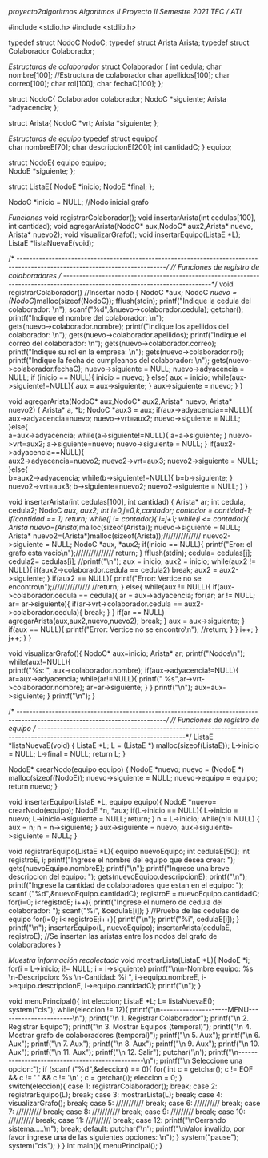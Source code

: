 *proyecto2algoritmos*
*Algoritmos II Proyecto II Semestre 2021 TEC / ATI*

#include <stdio.h>
#include <stdlib.h>

typedef struct NodoC NodoC;
typedef struct Arista Arista;
typedef struct Colaborador Colaborador;



*Estructuras de colaborador*
struct Colaborador
{
	int cedula;
	char nombre[100];          //Estructura de colaborador
	char apellidos[100];
	char correo[100]; 
	char rol[100];
	char fechaC[100];
};


struct NodoC{
	Colaborador colaborador;
	NodoC *siguiente;
	Arista *adyacencia;
};

struct Arista{
	NodoC *vrt;
	Arista *siguiente;
};


*Estructuras de equipo*
typedef struct equipo{         
	char nombreE[70];
	char descripcionE[200];
	int cantidadC;
} equipo;

struct NodoE{
	equipo equipo;     
	NodoE *siguiente;
};

struct ListaE{
	NodoE *inicio;
	NodoE *final;
};

NodoC *inicio = NULL;  //Nodo inicial grafo


*Funciones*
void registrarColaborador();
void insertarArista(int cedulas[100], int cantidad);
void agregarArista(NodoC* aux,NodoC* aux2,Arista* nuevo, Arista* nuevo2);
void visualizarGrafo();
void insertarEquipo(ListaE *L);
ListaE *listaNuevaE(void);


/* ----------------------------------------------------------------------------------------------------------------------------*/ 
//                                              Funciones de registro de colaboradores
/* ----------------------------------------------------------------------------------------------------------------------------*/
void registrarColaborador()  //Insertar nodo
{
	NodoC *aux;
	NodoC *nuevo = (NodoC*)malloc(sizeof(NodoC));
	fflush(stdin);
	printf("Indique la cedula del colaborador: \n");
	scanf("%d",&nuevo->colaborador.cedula);
	getchar();
	printf("Indique el nombre del colaborador: \n");  
	gets(nuevo->colaborador.nombre);
	printf("Indique los apellidos del colaborador: \n");
	gets(nuevo->colaborador.apellidos);
	printf("Indique el correo del colaborador: \n");
	gets(nuevo->colaborador.correo);
	printf("Indique su rol en la empresa: \n");
	gets(nuevo->colaborador.rol);
	printf("Indique la fecha de cumpleanos del colaborador: \n");
	gets(nuevo->colaborador.fechaC);
	nuevo->siguiente = NULL;
	nuevo->adyacencia = NULL;
	if (inicio == NULL){
		inicio = nuevo;
	}
	else{
		aux = inicio;
		while(aux->siguiente!=NULL){
			aux = aux->siguiente;
		}
		aux->siguiente = nuevo;
	}
}

void agregarArista(NodoC* aux,NodoC* aux2,Arista* nuevo, Arista* nuevo2)
{
    Arista* a, *b;
    NodoC *aux3 = aux;
    if(aux->adyacencia==NULL){   
	    aux->adyacencia=nuevo;
        nuevo->vrt=aux2;
        nuevo->siguiente = NULL;
    }else{   
	    a=aux->adyacencia;
        while(a->siguiente!=NULL){
        	a=a->siguiente;
		}
        nuevo->vrt=aux2;
        a->siguiente=nuevo;
        nuevo->siguiente = NULL;
    }
    if(aux2->adyacencia==NULL){   
	    aux2->adyacencia=nuevo2;
        nuevo2->vrt=aux3;
        nuevo2->siguiente = NULL;
    }else{   
	    b=aux2->adyacencia;
        while(b->siguiente!=NULL){
        	b=b->siguiente;
		}
        nuevo2->vrt=aux3;
        b->siguiente=nuevo2;
        nuevo2->siguiente = NULL;
    }
}



void insertarArista(int cedulas[100], int cantidad)
{
	Arista* ar;
	int cedula, cedula2;
	NodoC *aux, *aux2;
	int i=0,j=0,k,contador;
	contador = cantidad-1;
	if(cantidad == 1)
		return;
	while(j != contador){
		i=j+1;
		while(i <= contador){
			Arista* nuevo=(Arista*)malloc(sizeof(Arista));
			nuevo->siguiente = NULL;
			Arista* nuevo2=(Arista*)malloc(sizeof(Arista));///////////////
			nuevo2->siguiente = NULL;
			NodoC *aux, *aux2;
			if(inicio == NULL){
				printf("Eror: el grafo esta vacio\n");///////////////
				return;
			}
			fflush(stdin);
			cedula= cedulas[j];
			cedula2= cedulas[i];
		    //printf("\n");
			aux = inicio;
			aux2 = inicio;
			while(aux2 != NULL){
				if(aux2->colaborador.cedula == cedula2)
					break;
				aux2 = aux2->siguiente;
			}
			if(aux2 == NULL){
				printf("Error: Vertice no se encontro\n");///////////////
				//return;
			}
			else{
				while(aux != NULL){
					if(aux->colaborador.cedula == cedula){
						ar = aux->adyacencia;
						for(ar; ar != NULL; ar= ar->siguiente){
							if(ar->vrt->colaborador.cedula == aux2->colaborador.cedula){
								break;
							}
						}
						if(ar == NULL)
							agregarArista(aux,aux2,nuevo,nuevo2);
						break;
					}
					aux = aux->siguiente;
				}
				if(aux == NULL){
					printf("Error: Vertice no se encontro\n");
					//return;
				}
			}
			i++;
		}
		j++;
	}
}

void visualizarGrafo(){
    NodoC* aux=inicio;
    Arista* ar;
    printf("Nodos\n");
    while(aux!=NULL){   
	    printf("%s:    ", aux->colaborador.nombre);
        if(aux->adyacencia!=NULL){
            ar=aux->adyacencia;
            while(ar!=NULL){ 
			    printf(" %s",ar->vrt->colaborador.nombre);
                ar=ar->siguiente;
            }
        }
        printf("\n");
        aux=aux->siguiente;
    }
    printf("\n");
}

/* ----------------------------------------------------------------------------------------------------------------------------*/ 
//                                              Funciones de registro de equipo
/* ----------------------------------------------------------------------------------------------------------------------------*/
ListaE *listaNuevaE(void)
{
	ListaE *L;
	L = (ListaE *) malloc(sizeof(ListaE));
	L->inicio = NULL;
	L->final = NULL;
	return L;
}

NodoE* crearNodo(equipo equipo) {
	NodoE *nuevo;
	nuevo = (NodoE *) malloc(sizeof(NodoE));
	nuevo->siguiente = NULL;
	nuevo->equipo = equipo;	 
	return nuevo;
}

void insertarEquipo(ListaE *L, equipo equipo){
    NodoE *nuevo= crearNodo(equipo);
    NodoE *n, *aux;
    if(L->inicio == NULL){
        L->inicio = nuevo;
        L->inicio->siguiente = NULL;
        return;
    }
    n = L->inicio;
    while(n!= NULL) {
        aux = n;
        n = n->siguiente;
    }
    aux->siguiente = nuevo;
    aux->siguiente->siguiente = NULL;
}

void registrarEquipo(ListaE *L){
	equipo nuevoEquipo;
	int cedulaE[50];
	int registroE, i;
	printf("Ingrese el nombre del equipo que desea crear: ");
	gets(nuevoEquipo.nombreE);
	printf("\n");
	printf("Ingrese una breve descripcion del equipo: ");
	gets(nuevoEquipo.descripcionE);
	printf("\n");
	printf("Ingrese la cantidad de colaboradores que estan en el equipo: ");
	scanf ("%d",&nuevoEquipo.cantidadC);
	registroE = nuevoEquipo.cantidadC;
	for(i=0; i<registroE; i++){
		printf("Ingrese el numero de cedula del colaborador: ");
		scanf("%i", &cedulaE[i]);
	}
	//Prueba de las cedulas de equipo
	for(i=0; i< registroE;i++){
		printf("\n");
		printf("%i", cedulaE[i]);
	}
	printf("\n");
	insertarEquipo(L, nuevoEquipo);
	insertarArista(cedulaE, registroE); //Se insertan las aristas entre los nodos del grafo de colaboradores
}

*Muestra información recolectada*
void mostrarLista(ListaE *L){
	NodoE *i;
	for(i = L->inicio; i!= NULL; i = i->siguiente)
		printf("\n\n-Nombre equipo: %s \n-Descripcion: %s \n-Cantidad: %i ", i->equipo.nombreE, i->equipo.descripcionE, i->equipo.cantidadC); 
	printf("\n");
}


void menuPrincipal(){
	int eleccion;
	ListaE *L;
	L= listaNuevaE();
	system("cls");
	while(eleccion != 12){
		printf("\n---------------------MENU-----------------------\n");
		printf("\n 1. Registrar Colaborador");
		printf("\n 2. Registrar Equipo");
		printf("\n 3. Mostrar Equipos (temporal)");
		printf("\n 4. Mostrar grafo de colaboradores (temporal)");
		printf("\n 5. Aux");
		printf("\n 6. Aux");
		printf("\n 7. Aux");
		printf("\n 8. Aux");
		printf("\n 9. Aux");
		printf("\n 10. Aux");
		printf("\n 11. Aux");
		printf("\n 12. Salir");
		putchar('\n');
		printf("\n------------------------------------------------\n");
		printf("\n Seleccione una opcion:");
		if (scanf ("%d",&eleccion) == 0){
  			for( int c = getchar(); c != EOF && c != ' ' && c != '\n' ; c = getchar());
			eleccion = 0;
		}		
		switch(eleccion){
			case 1:
				registrarColaborador();
				break;
			case 2:
				registrarEquipo(L);
				break;
			case 3:
				mostrarLista(L);
				break;
			case 4:
				visualizarGrafo();
				break;
			case 5:
				///////////
				break;
			case 6:
				//////////
				break;
			case 7:
				//////////
				break;
			case 8:
				///////////
				break;
			case 9:
				/////////
				break;
			case 10:
				//////////
				break;
			case 11:
				//////////
				break;
			case 12:
				printf("\nCerrando sistema.....\n");
				break;
			default:
				putchar('\n');
				printf("\nValor invalido, por favor ingrese una de las siguientes opciones: \n");
		}
		system("pause");
        system("cls");
	}
}
int main(){
	menuPrincipal();
}
